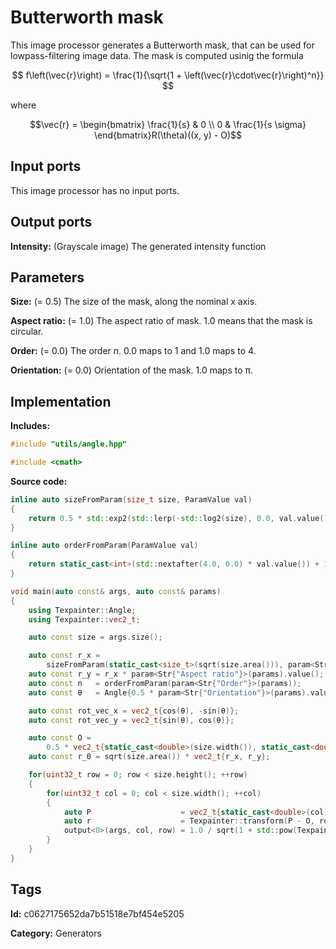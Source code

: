 # Butterworth mask

This image processor generates a Butterworth mask, that can be used for lowpass-filtering image data. The mask is computed usinig the formula

$$ f\left(\vec{r}\right) = \frac{1}{\sqrt{1 + \left(\vec{r}\cdot\vec{r}\right)^n}} $$

where

$$\vec{r} = \begin{bmatrix} \frac{1}{s} & 0 \\ 0 & \frac{1}{s \sigma} \end{bmatrix}R(\theta)((x, y) - O)$$

## Input ports

This image processor has no input ports.

## Output ports

__Intensity:__ (Grayscale image) The generated intensity function

## Parameters

__Size:__ (= 0.5) The size of the mask, along the nominal x axis.

__Aspect ratio:__ (= 1.0) The aspect ratio of mask. 1.0 means that the mask is circular.

__Order:__ (= 0.0) The order $n$. 0.0 maps to 1 and 1.0 maps to 4.

__Orientation:__ (= 0.0) Orientation of the mask. 1.0 maps to π.

## Implementation

__Includes:__ 

```c++
#include "utils/angle.hpp"

#include <cmath>
```

__Source code:__ 

```c++
inline auto sizeFromParam(size_t size, ParamValue val)
{
	return 0.5 * std::exp2(std::lerp(-std::log2(size), 0.0, val.value()));
}

inline auto orderFromParam(ParamValue val)
{
	return static_cast<int>(std::nextafter(4.0, 0.0) * val.value()) + 1;
}

void main(auto const& args, auto const& params)
{
	using Texpainter::Angle;
	using Texpainter::vec2_t;

	auto const size = args.size();

	auto const r_x =
	    sizeFromParam(static_cast<size_t>(sqrt(size.area())), param<Str{"Size"}>(params));
	auto const r_y = r_x * param<Str{"Aspect ratio"}>(params).value();
	auto const n   = orderFromParam(param<Str{"Order"}>(params));
	auto const θ   = Angle{0.5 * param<Str{"Orientation"}>(params).value(), Angle::Turns{}};

	auto const rot_vec_x = vec2_t{cos(θ), -sin(θ)};
	auto const rot_vec_y = vec2_t{sin(θ), cos(θ)};

	auto const O =
	    0.5 * vec2_t{static_cast<double>(size.width()), static_cast<double>(size.height())};
	auto const r_0 = sqrt(size.area()) * vec2_t{r_x, r_y};

	for(uint32_t row = 0; row < size.height(); ++row)
	{
		for(uint32_t col = 0; col < size.width(); ++col)
		{
			auto P                    = vec2_t{static_cast<double>(col), static_cast<double>(row)};
			auto r                    = Texpainter::transform(P - O, rot_vec_x, rot_vec_y) / r_0;
			output<0>(args, col, row) = 1.0 / sqrt(1 + std::pow(Texpainter::dot(r, r), n));
		}
	}
}
```

## Tags

__Id:__ c0627175652da7b51518e7bf454e5205

__Category:__ Generators